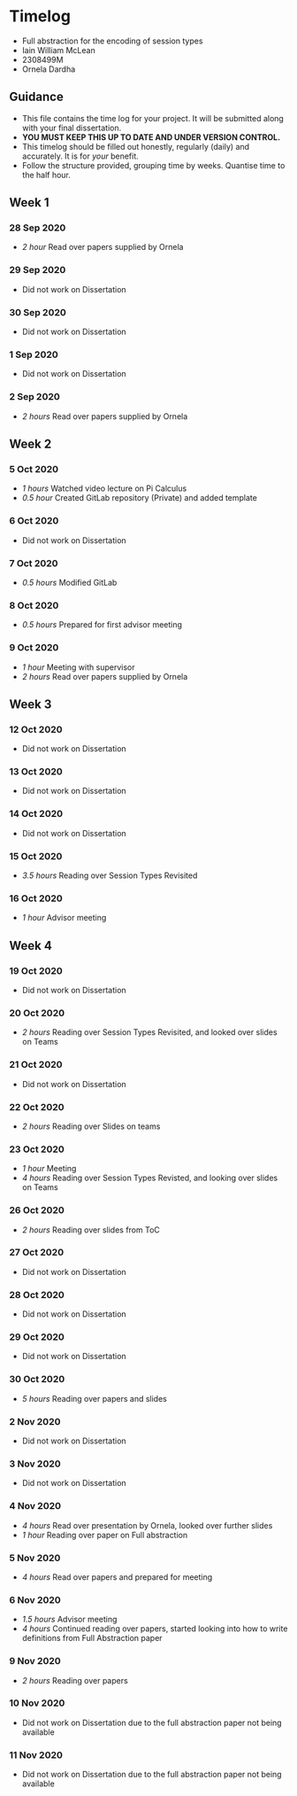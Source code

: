 # Timelog

* Full abstraction for the encoding of session types
* Iain William McLean
* 2308499M
* Ornela Dardha

## Guidance

* This file contains the time log for your project. It will be submitted along with your final dissertation.
* **YOU MUST KEEP THIS UP TO DATE AND UNDER VERSION CONTROL.**
* This timelog should be filled out honestly, regularly (daily) and accurately. It is for *your* benefit.
* Follow the structure provided, grouping time by weeks.  Quantise time to the half hour.

## Week 1
### 28 Sep 2020
* *2 hour* Read over papers supplied by Ornela

### 29 Sep 2020
* Did not work on Dissertation


### 30 Sep 2020
* Did not work on Dissertation


### 1 Sep 2020
* Did not work on Dissertation


### 2 Sep 2020
* *2 hours* Read over papers supplied by Ornela

## Week 2
### 5 Oct 2020

* *1 hours* Watched video lecture on Pi Calculus
* *0.5 hour* Created GitLab repository (Private) and added template

### 6 Oct 2020

* Did not work on Dissertation

### 7 Oct 2020

* *0.5 hours* Modified GitLab

### 8 Oct 2020

* *0.5 hours* Prepared for first advisor meeting

### 9 Oct 2020

* *1 hour* Meeting with supervisor
* *2 hours* Read over papers supplied by Ornela

## Week 3

### 12 Oct 2020

* Did not work on Dissertation

### 13 Oct 2020

* Did not work on Dissertation

### 14 Oct 2020

* Did not work on Dissertation

### 15 Oct 2020

* *3.5 hours* Reading over Session Types Revisited

### 16 Oct 2020

* *1 hour* Advisor meeting

## Week 4

### 19 Oct 2020

* Did not work on Dissertation

### 20 Oct 2020

* *2 hours* Reading over Session Types Revisited, and looked over slides on Teams

### 21 Oct 2020

* Did not work on Dissertation

### 22 Oct 2020 

* *2 hours* Reading over Slides on teams

### 23 Oct 2020 

* *1 hour* Meeting
* *4 hours* Reading over Session Types Revisted, and looking over slides on Teams

### 26 Oct 2020

* *2 hours* Reading over slides from ToC

### 27 Oct 2020

* Did not work on Dissertation

### 28 Oct 2020

* Did not work on Dissertation

### 29 Oct 2020

* Did not work on Dissertation

### 30 Oct 2020

* *5 hours* Reading over papers and slides

### 2 Nov 2020

* Did not work on Dissertation

### 3 Nov 2020

* Did not work on Dissertation

### 4 Nov 2020

* *4 hours* Read over presentation by Ornela, looked over further slides
* *1 hour* Reading over paper on Full abstraction

### 5 Nov 2020

* *4 hours* Read over papers and prepared for meeting

### 6 Nov 2020

* *1.5 hours* Advisor meeting
* *4 hours* Continued reading over papers, started looking into how to write definitions from Full Abstraction paper

### 9 Nov 2020

* *2 hours* Reading over papers

### 10 Nov 2020

* Did not work on Dissertation due to the full abstraction paper not being available

### 11 Nov 2020

* Did not work on Dissertation due to the full abstraction paper not being available